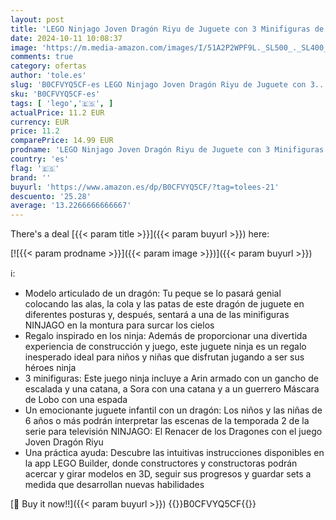 ```yaml
---
layout: post
title: 'LEGO Ninjago Joven Dragón Riyu de Juguete con 3 Minifiguras de Ninja para el Juego de Roles  Maqueta de Construcción Infantil  Regalo para Niños y Niñas de 6 Años o Más 71810'
date: 2024-10-11 10:08:37
image: 'https://m.media-amazon.com/images/I/51A2P2WPF9L._SL500_._SL400_.jpg'
comments: true
category: ofertas
author: 'tole.es'
slug: 'B0CFVYQ5CF-es LEGO Ninjago Joven Dragón Riyu de Juguete con 3...'
sku: 'B0CFVYQ5CF-es'
tags: [ 'lego','🇪🇸', ]
actualPrice: 11.2 EUR
currency: EUR
price: 11.2
comparePrice: 14.99 EUR
prodname: 'LEGO Ninjago Joven Dragón Riyu de Juguete con 3 Minifiguras de Ninja para el Juego de Roles  Maqueta de Construcción Infantil  Regalo para Niños y Niñas de 6 Años o Más 71810'
country: 'es'
flag: '🇪🇸'
brand: ''
buyurl: 'https://www.amazon.es/dp/B0CFVYQ5CF/?tag=tolees-21'
descuento: '25.28'
average: '13.2266666666667'
---
```


There's a deal [{{< param title >}}]({{< param buyurl >}})  here:

[![{{< param prodname >}}]({{< param image >}})]({{< param buyurl >}})

ℹ️:

- Modelo articulado de un dragón: Tu peque se lo pasará genial colocando las alas, la cola y las patas de este dragón de juguete en diferentes posturas y, después, sentará a una de las minifiguras NINJAGO en la montura para surcar los cielos
- Regalo inspirado en los ninja: Además de proporcionar una divertida experiencia de construcción y juego, este juguete ninja es un regalo inesperado ideal para niños y niñas que disfrutan jugando a ser sus héroes ninja
- 3 minifiguras: Este juego ninja incluye a Arin armado con un gancho de escalada y una catana, a Sora con una catana y a un guerrero Máscara de Lobo con una espada
- Un emocionante juguete infantil con un dragón: Los niños y las niñas de 6 años o más podrán interpretar las escenas de la temporada 2 de la serie para televisión NINJAGO: El Renacer de los Dragones con el juego Joven Dragón Riyu
- Una práctica ayuda: Descubre las intuitivas instrucciones disponibles en la app LEGO Builder, donde constructores y constructoras podrán acercar y girar modelos en 3D, seguir sus progresos y guardar sets a medida que desarrollan nuevas habilidades

[🛒 Buy it now!!]({{< param buyurl >}})
{{<world>}}B0CFVYQ5CF{{</world>}}
